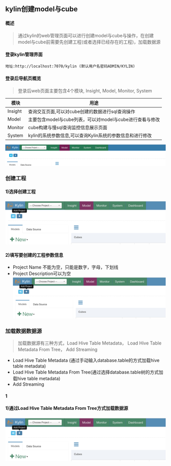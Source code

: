 ## kylin创建model与cube

#### 概述
> 通过kylin的web管理页面可以进行创建model与cube与操作，在创建model与cube前需要先创建工程(或者选择已经存在的工程)，加载数据源

#### 登录kylin管理界面
```html
地址:http://localhost:7070/kylin (默认用户名密码ADMIN/KYLIN)
```

#### 登录后导航页概览
> 登录后web页面主要包含4个模块, Insight, Model, Monitor, System

模块 | 用途
------------- | -------------
Insight  | 查询交互页面,可以对cube创建的数据进行sql查询操作
Model    | 主要包含model与cube列表，可以对model与cube进行查看与修改
Monitor  | cube构建与慢sql查询监控信息展示页面
System   | kylin的系统参数信息,可以查询Kylin系统的参数信息和进行修改


![kylin_web_navigation](https://github.com/chlsmile/note/blob/master/notefile/kylin/navigation/kylin_web_navigation.png)

### 创建工程
#### 1)选择创建工程
![kylin_add_project_index](https://github.com/chlsmile/note/blob/master/notefile/kylin/project/kylin_add_project_index.png)

#### 2)填写要创建的工程参数信息
- Project Name 不能为空，只能是数字，字母，下划线
- Project Description可以为空
![kylin_add_project_index](https://github.com/chlsmile/note/blob/master/notefile/kylin/project/kylin_add_project_index.png)


### 加载数据数据源
> 加载数据源有三种方式，Load Hive Table Metadata， Load Hive Table Metadata From Tree， Add Streaming
- Load Hive Table Metadata (通过手动输入database.table的方式加载hive table metadata)
- Load Hive Table Metadata From Tree(通过选择database.table树的方式加载hive table metadata)
- Add Streaming

#### 1



#### 1)通过Load Hive Table Metadata From Tree方式加载数据源
![kylin_add_project_index](https://github.com/chlsmile/note/blob/master/notefile/kylin/project/kylin_add_project_index.png)







